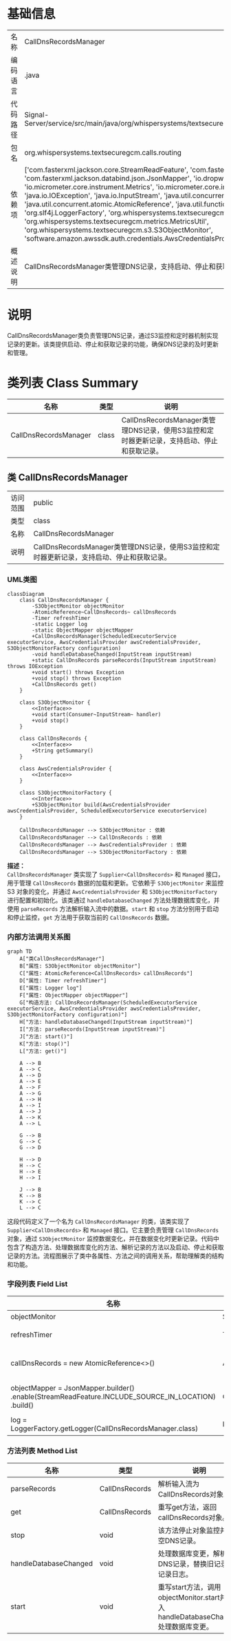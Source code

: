 # 基础信息

|      |      |
|------|------|
| 名称 | CallDnsRecordsManager |
| 编码语言 | .java |
| 代码路径 | Signal-Server/service/src/main/java/org/whispersystems/textsecuregcm/calls/routing/CallDnsRecordsManager.java |
| 包名 | org.whispersystems.textsecuregcm.calls.routing |
| 依赖项 | ['com.fasterxml.jackson.core.StreamReadFeature', 'com.fasterxml.jackson.databind.ObjectMapper', 'com.fasterxml.jackson.databind.json.JsonMapper', 'io.dropwizard.lifecycle.Managed', 'io.micrometer.core.instrument.Metrics', 'io.micrometer.core.instrument.Timer', 'java.io.BufferedInputStream', 'java.io.IOException', 'java.io.InputStream', 'java.util.concurrent.ScheduledExecutorService', 'java.util.concurrent.atomic.AtomicReference', 'java.util.function.Supplier', 'org.slf4j.Logger', 'org.slf4j.LoggerFactory', 'org.whispersystems.textsecuregcm.configuration.S3ObjectMonitorFactory', 'org.whispersystems.textsecuregcm.metrics.MetricsUtil', 'org.whispersystems.textsecuregcm.s3.S3ObjectMonitor', 'software.amazon.awssdk.auth.credentials.AwsCredentialsProvider'] |
| 概述说明 | CallDnsRecordsManager类管理DNS记录，支持启动、停止和获取，利用S3监控和定时器更新。 |

# 说明

CallDnsRecordsManager类负责管理DNS记录，通过S3监控和定时器机制实现记录的更新。该类提供启动、停止和获取记录的功能，确保DNS记录的及时更新和管理。

# 类列表 Class Summary

| 名称   | 类型  | 说明 |
|-------|------|-------------|
| CallDnsRecordsManager | class | CallDnsRecordsManager类管理DNS记录，使用S3监控和定时器更新记录，支持启动、停止和获取记录。 |



## 类 CallDnsRecordsManager

|      |      |
|------|------|
| 访问范围 | public |
| 类型 | class |
| 名称 | CallDnsRecordsManager |
| 说明 | CallDnsRecordsManager类管理DNS记录，使用S3监控和定时器更新记录，支持启动、停止和获取记录。 |


### UML类图

```mermaid
classDiagram
    class CallDnsRecordsManager {
        -S3ObjectMonitor objectMonitor
        -AtomicReference~CallDnsRecords~ callDnsRecords
        -Timer refreshTimer
        -static Logger log
        -static ObjectMapper objectMapper
        +CallDnsRecordsManager(ScheduledExecutorService executorService, AwsCredentialsProvider awsCredentialsProvider, S3ObjectMonitorFactory configuration)
        -void handleDatabaseChanged(InputStream inputStream)
        +static CallDnsRecords parseRecords(InputStream inputStream) throws IOException
        +void start() throws Exception
        +void stop() throws Exception
        +CallDnsRecords get()
    }

    class S3ObjectMonitor {
        <<Interface>>
        +void start(Consumer~InputStream~ handler)
        +void stop()
    }

    class CallDnsRecords {
        <<Interface>>
        +String getSummary()
    }

    class AwsCredentialsProvider {
        <<Interface>>
    }

    class S3ObjectMonitorFactory {
        <<Interface>>
        +S3ObjectMonitor build(AwsCredentialsProvider awsCredentialsProvider, ScheduledExecutorService executorService)
    }

    CallDnsRecordsManager --> S3ObjectMonitor : 依赖
    CallDnsRecordsManager --> CallDnsRecords : 依赖
    CallDnsRecordsManager --> AwsCredentialsProvider : 依赖
    CallDnsRecordsManager --> S3ObjectMonitorFactory : 依赖
```

**描述：**  
`CallDnsRecordsManager` 类实现了 `Supplier<CallDnsRecords>` 和 `Managed` 接口，用于管理 `CallDnsRecords` 数据的加载和更新。它依赖于 `S3ObjectMonitor` 来监控 S3 对象的变化，并通过 `AwsCredentialsProvider` 和 `S3ObjectMonitorFactory` 进行配置和初始化。该类通过 `handleDatabaseChanged` 方法处理数据库变化，并使用 `parseRecords` 方法解析输入流中的数据。`start` 和 `stop` 方法分别用于启动和停止监控，`get` 方法用于获取当前的 `CallDnsRecords` 数据。


### 内部方法调用关系图

```mermaid
graph TD
    A["类CallDnsRecordsManager"]
    B["属性: S3ObjectMonitor objectMonitor"]
    C["属性: AtomicReference<CallDnsRecords> callDnsRecords"]
    D["属性: Timer refreshTimer"]
    E["属性: Logger log"]
    F["属性: ObjectMapper objectMapper"]
    G["构造方法: CallDnsRecordsManager(ScheduledExecutorService executorService, AwsCredentialsProvider awsCredentialsProvider, S3ObjectMonitorFactory configuration)"]
    H["方法: handleDatabaseChanged(InputStream inputStream)"]
    I["方法: parseRecords(InputStream inputStream)"]
    J["方法: start()"]
    K["方法: stop()"]
    L["方法: get()"]

    A --> B
    A --> C
    A --> D
    A --> E
    A --> F
    A --> G
    A --> H
    A --> I
    A --> J
    A --> K
    A --> L

    G --> B
    G --> C
    G --> D

    H --> D
    H --> C
    H --> E
    H --> I

    J --> B
    K --> B
    K --> C
    L --> C
```

这段代码定义了一个名为 `CallDnsRecordsManager` 的类，该类实现了 `Supplier<CallDnsRecords>` 和 `Managed` 接口。它主要负责管理 `CallDnsRecords` 对象，通过 `S3ObjectMonitor` 监控数据变化，并在数据变化时更新记录。代码中包含了构造方法、处理数据库变化的方法、解析记录的方法以及启动、停止和获取记录的方法。流程图展示了类中各属性、方法之间的调用关系，帮助理解类的结构和功能。

### 字段列表 Field List

| 名称  | 类型  | 说明 |
|-------|-------|------|
| objectMonitor | S3ObjectMonitor | 私有S3对象监控器实例。 |
| refreshTimer | Timer | 私有定时器用于刷新操作。 |
| callDnsRecords = new AtomicReference<>() | AtomicReference<CallDnsRecords> | 使用AtomicReference封装CallDnsRecords对象，确保线程安全。 |
| objectMapper = JsonMapper.builder()      .enable(StreamReadFeature.INCLUDE_SOURCE_IN_LOCATION)      .build() | ObjectMapper | 定义私有静态ObjectMapper对象，启用流读取功能。 |
| log = LoggerFactory.getLogger(CallDnsRecordsManager.class) | Logger | CallDnsRecordsManager类初始化日志记录器。 |

### 方法列表 Method List

| 名称  | 类型  | 说明 |
|-------|-------|------|
| parseRecords | CallDnsRecords | 解析输入流为CallDnsRecords对象。 |
| get | CallDnsRecords | 重写get方法，返回callDnsRecords对象。 |
| stop | void | 该方法停止对象监控并清空DNS记录。 |
| handleDatabaseChanged | void | 处理数据库变更，解析新DNS记录，替换旧记录并记录日志。 |
| start | void | 重写start方法，调用objectMonitor.start并传入handleDatabaseChanged处理数据库变更。 |




